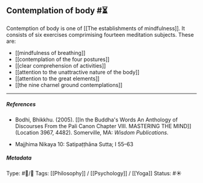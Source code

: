 ## Contemplation of body  #⏳ 

Contemption of body is one of [[The establishments of mindfulness]]. It consists of six exercises comprimising fourteen meditation subjects. These are:

- [[mindfulness of breathing]]
- [[contemplation of the four postures]]
- [[clear comprehension of activities]]
- [[attention to the unattractive nature of the body]]
- [[attention to the great elements]]
- [[the nine charnel ground contemplations]]

___

##### References

- Bodhi, Bhikkhu. (2005). [[In the Buddha's Words An Anthology of Discourses From the Pali Canon Chapter VIII. MASTERING THE MIND]] (Location 3967, 4482). Somerville, MA: _Wisdom Publications_.

- Majjhima Nikaya 10: Satipaṭṭhāna Sutta; I 55–63

##### Metadata
Type: #🔵/🔵 
Tags: [[Philosophy]] / [[Psychology]] / [[Yoga]] 
Status: #☀️ 